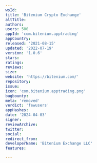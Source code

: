 ```yaml
---
wsId: 
title: 'Bitenium Crypto Exchange'
altTitle: 
authors: 
users: 500
appId: 'com.bitenium.apptrading'
appCountry: 
released: '2021-08-15'
updated: '2022-07-19'
version: '1.0.6'
stars: 
ratings: 
reviews: 
size: 
website: 'https://bitenium.com/'
repository: 
issue: 
icon: 'com.bitenium.apptrading.png'
bugbounty: 
meta: 'removed'
verdict: 'fewusers'
appHashes: 
date: '2024-04-03'
signer: 
reviewArchive: 
twitter: 
social: 
redirect_from: 
developerName: 'Bitenium Exchange LLC'
features: 

---
```


